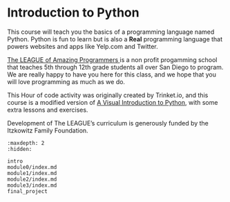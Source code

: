 # Introduction to Python 


This course will teach you the basics of a programming language named Python.
Python is fun to learn but is also a **Real** programming language that
powers websites and apps like Yelp.com and Twitter.

[The LEAGUE of Amazing Programmers ](https://jointheleague.org) is a non profit progamming school that teaches 5th through 12th grade students all over San Diego to program. We are really happy to have you here for this class, and we hope that you will love programming as much as we do. 

This Hour of code activity was originally created by Trinket.io, and this course is 
a modified version of [A Visual Introduction to Python](https://hourofpython.com/a-visual-introduction-to-python/), with some extra lessons and exercises.

Development of The LEAGUE’s curriculum is generously funded by the Itzkowitz Family Foundation.

```{toctree}
:maxdepth: 2
:hidden:

intro
module0/index.md
module1/index.md
module2/index.md
module3/index.md
final_project

```

